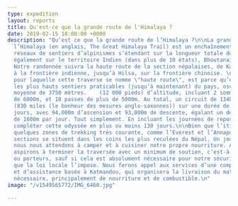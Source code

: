 ```yaml
---
type: expedition
layout: reports
title: Qu'est-ce que la grande route de l'Himalaya ?
date: 2019-02-15 18:00:00 +0000
description: "Qu’est ce que la grande route de l’Himalaya ?\n\nLa grande route de
  l’Himalaya (en anglais, The Great Himalaya Trail) est un enchaînement de plusieurs
  réseaux de sentiers d’alpinismes s’étendant sur la longueur totale du Népal, mais
  également sur le territoire Indien (dans plus de 10 états), Bhoutanais et Tibétain.
  Notre randonnée suivra la haute route de la section népalaises, de Kanchenjunga,
  à la frontière indienne, jusqu’à Hilsa, sur la frontière chinoise. \n\nLa raison
  pour laquelle cette traverse se nomme \"haute route\", est parce qu’elle emprunte
  les plus hauts sentiers praticables (jusqu’à maintenant) du pays, oscillants à une
  moyenne de 3750 mètres.    (12 000 pieds) d’altitude, incluant 2 sommets de plus
  de 6000m, et 18 passes de plus de 5000m. Au total, un circuit de 1340 kilomètres
  (830 miles (le bonheur des mesures anglo-saxonnes)) sur une durée de plus de 115
  jours, avec 94,000m d’ascension et 93,000m de descente, égalant un dénivelé moyen
  de 1600m par jour. Tout simplement. En incluant les journées de repos, nous comptons
  compléter cette odyssée en plus ou moins 130 jours.\n\nBien que l’itinéraire traverse
  quelques zones de trekking très courante, comme l’Everest et l’Annapurna, de nombreuses
  sections se situent dans les coins les plus reculées du Népal. Un jour sur deux,
  nous nous attendons à camper et à cuisiner notre propre nourriture. Aussi, nous
  aspirons à terminer la traversée avec un minimum de soutien, c’est-à-dire sans guides
  ou porteurs, sauf si cela est absolument nécessaire pour notre sécurité à parce
  que la loi locale l’impose. Nous ferons appel aux services d’une compagnie de logistique
  et d’assistance basée à Katmandou, qui organisera la livraison du matériel de réapprovisionnement
  nécessaire, principalement de nourriture et de combustible.\n"
image: "/v1549565772/IMG_6460.jpg"

---
```

